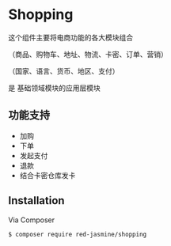 # Shopping

这个组件主要将电商功能的各大模块组合

（商品、购物车、地址、物流、卡密、订单、营销）

（国家、语言、货币、地区、支付）

是 基础领域模块的应用层模块

## 功能支持
- 加购
- 下单
- 发起支付
- 退款
- 结合卡密仓库发卡


## Installation

Via Composer

``` bash
$ composer require red-jasmine/shopping
```

